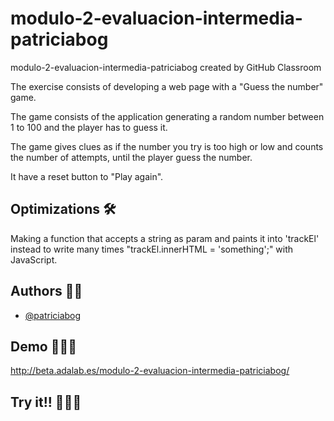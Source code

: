 # modulo-2-evaluacion-intermedia-patriciabog
modulo-2-evaluacion-intermedia-patriciabog created by GitHub Classroom

The exercise consists of developing a web page with a "Guess the number" game.

The game consists of the application generating a  random number between 1 to 100 and the player has to guess it. 

The game gives clues as if the number you try is too high or low and counts the number of attempts, until the player guess the number. 

It have a reset button to "Play again".




## Optimizations 🛠

Making a function that accepts a string as param and paints it into 'trackEl' instead to write many times "trackEl.innerHTML = 'something';" with JavaScript.



## Authors  👋🏻

- [@patriciabog](https://github.com/patriciabog)


## Demo 👩🏽‍💻

http://beta.adalab.es/modulo-2-evaluacion-intermedia-patriciabog/




## Try it!! 🤹🏽‍♀️
